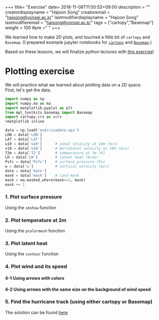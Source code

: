 +++
title= "Exercise"
date= 2018-11-08T11:50:53+09:00
description = ""
creatordisplayname = "Hajoon Song"
creatoremail = "hajsong@yonsei.ac.kr"
lastmodifierdisplayname = "Hajoon Song"
lastmodifieremail = "hajsong@yonsei.ac.kr"
tags = ["cartopy","Basemap"]
weight = 100
#pre ="<i class='fa fa-edit' ></i> "
+++

We learned how to make 2D plots, and touched a little bit of ```cartopy``` and ```Basemap```.
(I prepared example jupyter notebooks for [```cartopy```](https://github.com/hajsong/ATM4110/blob/master/static/plot_map_cartopy.ipynb) and [```Basemap```](https://github.com/hajsong/ATM4110/blob/master/static/plot_map_basemap.ipynb).)

Based on these lessons, we will finalize python lectures with [this exercise](https://github.com/hajsong/ATM4110/blob/master/static/plot_exercise.ipynb)!



# Plotting exercise

We will practice what we learned about plotting data on a 2D space.  
First, let's get the data.


```python
import numpy as np
import numpy.ma as ma
import matplotlib.pyplot as plt
from mpl_toolkits.basemap import Basemap
import cartopy.crs as ccrs
%matplotlib inline
```


```python
data = np.load('exercisedata.npz')
LON = data['LON']
LAT = data['LAT']      
u10 = data['u10']      # zonal velocity at 10m (m/s)
v10 = data['v10']      # meridional velocity at 10m (m/s)
T2m = data['T2']       # temperature at 2m (K)
LH = data['LH']        # latent heat (W/m2)
Psfc = data['Psfc']    # surface pressure (Pa)
w = data['w']          # vertical velocity (m/s)
date = data['date']
mask = data['mask']    # land mask
mask = ma.masked_where(mask==1, mask)
mask += 1
```

### 1. Plot surface pressure
Using the ```imshow``` function

### 2. Plot temperature at 2m
Using the ```pcolormesh``` function

### 3. Plot latent heat
Using the ```contour``` function

### 4. Plot wind and its speed

#### 4-1 Using arrows with colors

#### 4-2 Using arrows with the same size on the background of wind speed

### 5. Find the hurricane track (using either cartopy or Basemap)


The solution can be found [here](https://github.com/hajsong/ATM4110/blob/master/static/plot_exercise_answer.ipynb)
